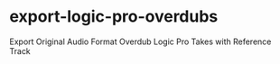 # export-logic-pro-overdubs
Export Original Audio Format Overdub Logic Pro Takes with Reference Track

